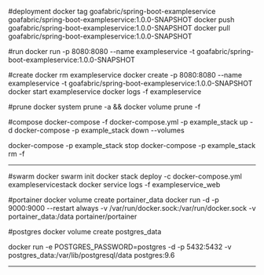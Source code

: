 #deployment
docker tag goafabric/spring-boot-exampleservice goafabric/spring-boot-exampleservice:1.0.0-SNAPSHOT
docker push goafabric/spring-boot-exampleservice:1.0.0-SNAPSHOT
docker pull goafabric/spring-boot-exampleservice:1.0.0-SNAPSHOT

#run
docker run -p 8080:8080 --name exampleservice -t goafabric/spring-boot-exampleservice:1.0.0-SNAPSHOT

#create
docker rm exampleservice
docker create -p 8080:8080 --name exampleservice -t goafabric/spring-boot-exampleservice:1.0.0-SNAPSHOT
docker start exampleservice
docker logs -f exampleservice

#prune
docker system prune -a && docker volume prune -f

#compose
docker-compose -f docker-compose.yml -p example_stack up -d
docker-compose -p example_stack down --volumes

docker-compose -p example_stack stop
docker-compose -p example_stack rm -f


--------------

#swarm
docker swarm init
docker stack deploy -c docker-compose.yml exampleservicestack
docker service logs -f exampleservice_web


#portainer
docker volume create portainer_data
docker run -d -p 9000:9000 --restart always -v /var/run/docker.sock:/var/run/docker.sock -v portainer_data:/data portainer/portainer

#postgres
docker volume create postgres_data

docker run -e POSTGRES_PASSWORD=postgres -d -p 5432:5432 -v postgres_data:/var/lib/postgresql/data postgres:9.6 

---

